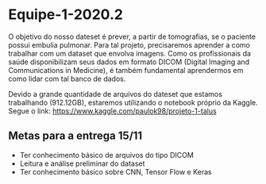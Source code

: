 # Equipe-1-2020.2

O objetivo do nosso dateset é prever, a partir de tomografias, se o paciente possui embulia pulmonar. Para tal projeto, precisaremos aprender a como trabalhar com um dataset que envolva imagens. Como os profissionais da saúde disponibilizam seus dados em formato DICOM (Digital Imaging and Communications in Medicine), é também fundamental aprendermos em como lidar com tal banco de dados. 

Devido a grande quantidade de arquivos do dateset que estamos trabalhando (912.12GB), estaremos utilizando o notebook próprio da Kaggle. 
Segue o link:
https://www.kaggle.com/paulok98/projeto-1-talus

## Metas para a entrega 15/11
* Ter conhecimento básico de arquivos do tipo DICOM
* Leitura e análise preliminar do dataset
* Ter conhecimento básico sobre CNN, Tensor Flow e Keras




